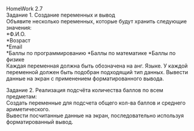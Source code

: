 HomeWork 2.7  
Задание 1. Создание переменных и вывод  
Объявите несколько переменных, которые будут хранить следующие значения:  
*Ф.И.О.  
*Возраст  
*Email  
*Баллы по программированию
*Баллы по математике
*Баллы по физике  
Каждая переменная должна быть обозначена на анг. Языке.
У каждой переменной должен быть подобран подходящий тип данных.
Вывести данные на экран с применением форматированного вывода.

Задание 2. Реализация подсчёта количества баллов по всем предметам:    
Создать переменные для подсчета общего кол-ва баллов и среднего ариметического.  
Вывести посчитанные данные на экран, последовательно используя форматированный вывод.